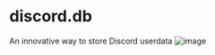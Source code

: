# discord.db
An innovative way to store Discord userdata
![image](https://user-images.githubusercontent.com/76178582/119926787-e1a3b280-bf2c-11eb-964b-f1a424bb1b2c.png)

